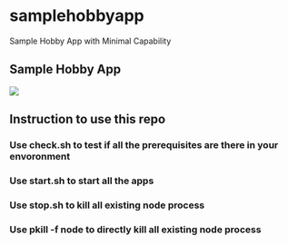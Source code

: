 # samplehobbyapp
Sample Hobby App with Minimal Capability

## Sample Hobby App

[![](https://mermaid.ink/img/eyJjb2RlIjoiZ3JhcGggQlRcbiAgICBzdWJncmFwaCBCcm93c2VyXG4gICAgICAgIEFbVXNlcl0gLS0-fFVSTHwgQiAgICBcbiAgICAgICAgQiAtLT58SFRNTDV8IEFcbiAgICBlbmRcblxuICAgIHN1YmdyYXBoIEZyb250RW5kXG4gICAgICAgIEIgLS0-fFVSTHwgSFxuICAgICAgICBIe3tXV1cgU2VydmVyfX0gLi0-fEhUTUw1fCBCXG4gICAgZW5kXG4gICAgXG4gICAgc3ViZ3JhcGggUkVTVCBTZXJ2aWNlc1xuICAgICAgICBCW1dlYiBQYWdlXSAtLT58UkVTVCBSZXF1ZXN0fCBDKChBUEkgU2VydmljZSkpXG4gICAgICAgIEMgLS0-fFJFU1QgUmVzcG9uc2V8IEJcbiAgICAgICAgQyAtLT58UkVTVCBSZXF1ZXN0fCBEKFtBZGQgU2VydmljZV0pXG4gICAgICAgIEQgLS0-fFJFU1QgUmVzcG9uc2V8IENcbiAgICAgICAgQyAtLT58UkVTVCBSZXF1ZXN0fCBFKFtTdWIgU2VydmljZV0pXG4gICAgICAgIEUgLS0-fFJFU1QgUmVzcG9uc2V8IEMgICAgXG4gICAgZW5kXG4gICAgXG4gICAgc3ViZ3JhcGggUHViLVN1YiBTZXJ2aWNlc1xuICAgICAgICBCIC0tPnxTdWJ8IEYoKFB1Yi1TdWIgU2VydmVyKSlcbiAgICAgICAgRiAuLT58UkVTVCBSZXF1ZXN0fCBEXG4gICAgICAgIEQgLi0-fFJFU1QgUmVzcG9uc2V8IEZcbiAgICAgICAgRiAuLT58UkVTVCBSZXF1ZXN0fCBFXG4gICAgICAgIEUgLi0-fFJFU1QgUmVzcG9uc2V8IEZcbiAgICAgICAgRyhbQ2xvY2sgU2VydmljZV0pIC4tPnxQdWJ8IEZcbiAgICAgICAgRiAuLT58UHVifCBCICAgIFxuICAgIGVuZFxuICAgICIsIm1lcm1haWQiOnsidGhlbWUiOiJkYXJrIn0sInVwZGF0ZUVkaXRvciI6ZmFsc2UsImF1dG9TeW5jIjp0cnVlLCJ1cGRhdGVEaWFncmFtIjpmYWxzZX0)](https://mermaid-js.github.io/mermaid-live-editor/edit/#eyJjb2RlIjoiZ3JhcGggQlRcbiAgICBzdWJncmFwaCBCcm93c2VyXG4gICAgICAgIEFbVXNlcl0gLS0-fFVSTHwgQiAgICBcbiAgICAgICAgQiAtLT58SFRNTDV8IEFcbiAgICBlbmRcblxuICAgIHN1YmdyYXBoIEZyb250RW5kXG4gICAgICAgIEIgLS0-fFVSTHwgSFxuICAgICAgICBIe3tXV1cgU2VydmVyfX0gLi0-fEhUTUw1fCBCXG4gICAgZW5kXG4gICAgXG4gICAgc3ViZ3JhcGggUkVTVCBTZXJ2aWNlc1xuICAgICAgICBCW1dlYiBQYWdlXSAtLT58UkVTVCBSZXF1ZXN0fCBDKChBUEkgU2VydmljZSkpXG4gICAgICAgIEMgLS0-fFJFU1QgUmVzcG9uc2V8IEJcbiAgICAgICAgQyAtLT58UkVTVCBSZXF1ZXN0fCBEKFtBZGQgU2VydmljZV0pXG4gICAgICAgIEQgLS0-fFJFU1QgUmVzcG9uc2V8IENcbiAgICAgICAgQyAtLT58UkVTVCBSZXF1ZXN0fCBFKFtTdWIgU2VydmljZV0pXG4gICAgICAgIEUgLS0-fFJFU1QgUmVzcG9uc2V8IEMgICAgXG4gICAgZW5kXG4gICAgXG4gICAgc3ViZ3JhcGggUHViLVN1YiBTZXJ2aWNlc1xuICAgICAgICBCIC0tPnxTdWJ8IEYoKFB1Yi1TdWIgU2VydmVyKSlcbiAgICAgICAgRiAuLT58UkVTVCBSZXF1ZXN0fCBEXG4gICAgICAgIEQgLi0-fFJFU1QgUmVzcG9uc2V8IEZcbiAgICAgICAgRiAuLT58UkVTVCBSZXF1ZXN0fCBFXG4gICAgICAgIEUgLi0-fFJFU1QgUmVzcG9uc2V8IEZcbiAgICAgICAgRyhbQ2xvY2sgU2VydmljZV0pIC4tPnxQdWJ8IEZcbiAgICAgICAgRiAuLT58UHVifCBCICAgIFxuICAgIGVuZFxuICAgICIsIm1lcm1haWQiOiJ7XG4gIFwidGhlbWVcIjogXCJkYXJrXCJcbn0iLCJ1cGRhdGVFZGl0b3IiOmZhbHNlLCJhdXRvU3luYyI6dHJ1ZSwidXBkYXRlRGlhZ3JhbSI6ZmFsc2V9)


## Instruction to use this repo

### Use **check.sh** to test if all the prerequisites are there in your envoronment

### Use **start.sh** to start all the apps

### Use **stop.sh** to kill all existing node process

### Use **pkill -f node** to directly kill all existing node process
